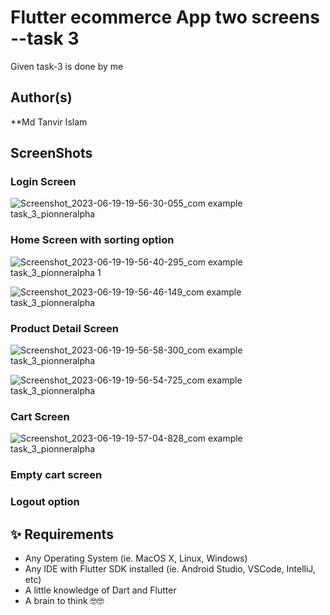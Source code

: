 # Flutter ecommerce App two screens --task 3

Given task-3 is done by me
##  Author(s)
**Md Tanvir Islam




## ScreenShots 
### Login Screen
![Screenshot_2023-06-19-19-56-30-055_com example task_3_pionneralpha](https://github.com/Tanvir1319/task-3-pionner-alpha/assets/113799587/64d15374-0450-4917-8809-202ed38b379c)



### Home Screen with sorting option

![Screenshot_2023-06-19-19-56-40-295_com example task_3_pionneralpha 1](https://github.com/Tanvir1319/task-3-pionner-alpha/assets/113799587/1125acf5-ff73-425c-8983-a5d72b5ad957)

![Screenshot_2023-06-19-19-56-46-149_com example task_3_pionneralpha](https://github.com/Tanvir1319/task-3-pionner-alpha/assets/113799587/56bb324e-1f6f-43e6-a6d4-c292d92f25cf)

###  Product Detail Screen

![Screenshot_2023-06-19-19-56-58-300_com example task_3_pionneralpha](https://github.com/Tanvir1319/task-3-pionner-alpha/assets/113799587/1eb7ce8b-4423-440e-a557-a6321158a57f)


![Screenshot_2023-06-19-19-56-54-725_com example task_3_pionneralpha](https://github.com/Tanvir1319/task-3-pionner-alpha/assets/113799587/063d68f0-7f75-4a65-b476-cecdf8860a42)

### Cart Screen

![Screenshot_2023-06-19-19-57-04-828_com example task_3_pionneralpha](https://github.com/Tanvir1319/task-3-pionner-alpha/assets/113799587/b883ad72-ba7a-4061-a2b3-d45d33fd74f9)


### Empty cart screen


### Logout option


## ✨ Requirements
* Any Operating System (ie. MacOS X, Linux, Windows)
* Any IDE with Flutter SDK installed (ie.  Android Studio, VSCode, IntelliJ, etc)
* A little knowledge of Dart and Flutter
* A brain to think 🤓🤓
